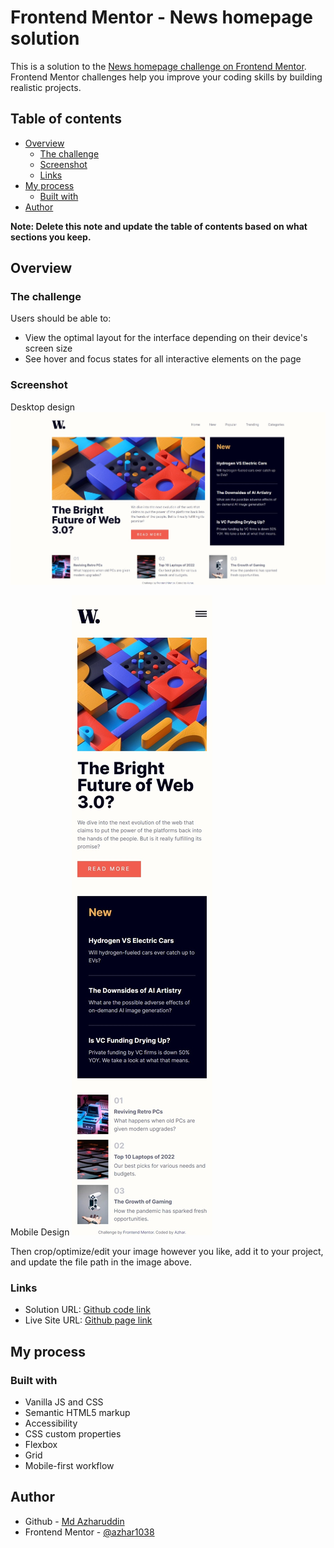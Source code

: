 # Frontend Mentor - News homepage solution

This is a solution to the [News homepage challenge on Frontend Mentor](https://www.frontendmentor.io/challenges/news-homepage-H6SWTa1MFl). Frontend Mentor challenges help you improve your coding skills by building realistic projects. 

## Table of contents

- [Overview](#overview)
  - [The challenge](#the-challenge)
  - [Screenshot](#screenshot)
  - [Links](#links)
- [My process](#my-process)
  - [Built with](#built-with)
- [Author](#author)

**Note: Delete this note and update the table of contents based on what sections you keep.**

## Overview

### The challenge

Users should be able to:

- View the optimal layout for the interface depending on their device's screen size
- See hover and focus states for all interactive elements on the page

### Screenshot
Desktop design
![Desktop design](./design/solution-web.jpeg)

Mobile Design
![Mobile Design](./design/solution-mobile.jpeg)

Then crop/optimize/edit your image however you like, add it to your project, and update the file path in the image above.

### Links

- Solution URL: [Github code link](https://github.com/azhar1038/frontendmentor/tree/main/news-homepage)
- Live Site URL: [Github page link](https://azhar1038.github.io/frontendmentor/news-homepage)

## My process

### Built with

- Vanilla JS and CSS
- Semantic HTML5 markup
- Accessibility
- CSS custom properties
- Flexbox
- Grid
- Mobile-first workflow

## Author

- Github - [Md Azharuddin](https://github.com/azhar1038)
- Frontend Mentor - [@azhar1038](https://www.frontendmentor.io/profile/azhar1038)